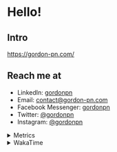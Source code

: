 # Hello!

## Intro

<https://gordon-pn.com/>

## Reach me at

- LinkedIn: [gordonpn](https://www.linkedin.com/in/gordonpn/)
- Email: [contact@gordon-pn.com](mailto:contact@gordon-pn.com)
- Facebook Messenger: [gordonpn](https://www.messenger.com/t/Gordonpn)
- Twitter: [@gordonpn](https://twitter.com/Gordonpn)
- Instagram: [@gordonpn](https://www.instagram.com/gordonpn/)

<details>
  <summary>Metrics</summary>

  <img align="center" src="https://github.com/gordonpn/gordonpn/blob/master/github-metrics.svg" alt="GitHub Metrics">

</details>

<details>
  <summary>WakaTime</summary>

  <!--START_SECTION:waka-->
📊 **This Week I Spent My Time On** 

```text
💬 Programming Languages: 
Other                    16 hrs 36 mins      ███████████░░░░░░░░░░░░░░   44.22 % 
Java                     11 hrs 7 mins       ███████░░░░░░░░░░░░░░░░░░   29.63 % 
Brazil Dependency Config 3 hrs 31 mins       ██░░░░░░░░░░░░░░░░░░░░░░░   09.36 % 
JavaScript               2 hrs 47 mins       ██░░░░░░░░░░░░░░░░░░░░░░░   07.45 % 
CSS                      2 hrs 1 min         █░░░░░░░░░░░░░░░░░░░░░░░░   05.38 % 

🔥 Editors: 
Chrome                   16 hrs 41 mins      ███████████░░░░░░░░░░░░░░   44.42 % 
IntelliJ IDEA            7 hrs 16 mins       █████░░░░░░░░░░░░░░░░░░░░   19.35 % 
iTerm2                   6 hrs 20 mins       ████░░░░░░░░░░░░░░░░░░░░░   16.90 % 
Slack                    3 hrs 9 mins        ██░░░░░░░░░░░░░░░░░░░░░░░   08.41 % 
VS Code                  1 hr 31 mins        █░░░░░░░░░░░░░░░░░░░░░░░░   04.07 % 
```


 Last Updated on 08/04/2025 16:29:14 UTC
<!--END_SECTION:waka-->
</details>
